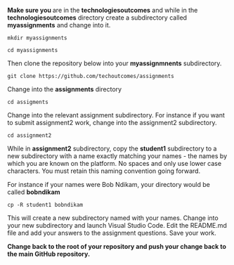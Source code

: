 

<b>Make sure you </b> are in the <b>technologiesoutcomes</b> and while in the <b>technologiesoutcomes</b> directory create a subdirectory called <b>myassignments</b> and change into it.

```
mkdir myassignments

cd myassignments
```

Then clone the repository below into your <b>myassignmnents</b> subdirectory.
```
git clone https://github.com/techoutcomes/assignments
```
Change into the <b>assignments</b> directory
```
cd assigments
```
Change into the relevant assignment subdirectory. For instance if you want to submit assignment2 work, change into the assignment2 subdirectory.
```
cd assignment2
```

While in <b>assignment2</b> subdirectory, copy the <b>student1</b> subdirectory to a new subdirectory with a name exactly matching your names - the names by which you are known on the platform. No spaces and only use lower case characters. You must retain this naming convention going forward.

For instance if your names were Bob Ndikam, your directory would be called <b>bobndikam</b>
```
cp -R student1 bobndikam
```

This will create a new subdirectory named with your names. Change into your new subdirectory and launch Visual Studio Code. Edit the README.md file and add your answers to the assignment questions. Save your work.


<b>Change back to the root of your repository and push your change back to the main GitHub repository.</b>


